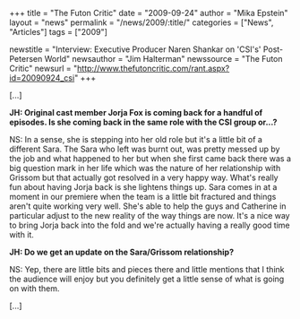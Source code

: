 +++
title = "The Futon Critic"
date = "2009-09-24"
author = "Mika Epstein"
layout = "news"
permalink = "/news/2009/:title/"
categories = ["News", "Articles"]
tags = ["2009"]

newstitle = "Interview: Executive Producer Naren Shankar on 'CSI's' Post-Petersen World"
newsauthor = "Jim Halterman"
newssource = "The Futon Critic"
newsurl = "http://www.thefutoncritic.com/rant.aspx?id=20090924_csi"
+++

[...]

**JH: Original cast member Jorja Fox is coming back for a handful of episodes. Is she coming back in the same role with the CSI group or...?**

NS: In a sense, she is stepping into her old role but it's a little bit of a different Sara. The Sara who left was burnt out, was pretty messed up by the job and what happened to her but when she first came back there was a big question mark in her life which was the nature of her relationship with Grissom but that actually got resolved in a very happy way. What's really fun about having Jorja back is she lightens things up. Sara comes in at a moment in our premiere when the team is a little bit fractured and things aren't quite working very well. She's able to help the guys and Catherine in particular adjust to the new reality of the way things are now. It's a nice way to bring Jorja back into the fold and we're actually having a really good time with it.

**JH: Do we get an update on the Sara/Grissom relationship?**

NS: Yep, there are little bits and pieces there and little mentions that I think the audience will enjoy but you definitely get a little sense of what is going on with them. 

[...]  
